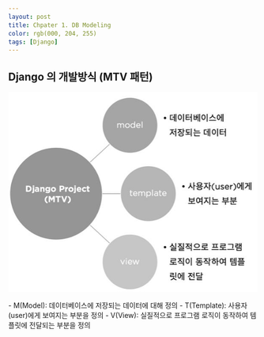 ```yaml
---
layout: post
title: Chpater 1. DB Modeling
color: rgb(000, 204, 255)
tags: [Django]
---
```


## Django 의 개발방식 (MTV 패턴)
<p align="center"><img src="../images/MTV.JPG/"></p>
- M(Model): 데이터베이스에 저장되는 데이터에 대해 정의
- T(Template): 사용자(user)에게 보여지는 부분을 정의
- V(View): 실질적으로 프로그램 로직이 동작하여 템플릿에 전달되는 부분을 정의
